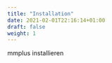 ```yaml
---
title: "Installation"
date: 2021-02-01T22:16:14+01:00
draft: false
weight: 1
---
```


mmplus installieren


